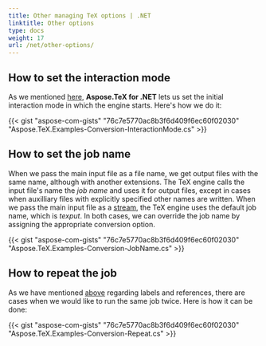 ```yaml
---
title: Other managing TeX options | .NET
linktitle: Other options
type: docs
weight: 17
url: /net/other-options/
---
```


## **How to set the interaction mode**

As we mentioned [here](/tex/net/tex-io/#tex-interaction-modes), **Aspose.TeX for .NET** lets us set the initial interaction mode in which the engine starts. Here's how we do it:

{{< gist "aspose-com-gists" "76c7e5770ac8b3f6d409f6ec60f02030" "Aspose.TeX.Examples-Conversion-InteractionMode.cs" >}}

## **How to set the job name**

When we pass the main input file as a file name, we get output files with the same name, although with another extensions. The TeX engine calls the input file's name the *job name* and uses it for output files, except in cases when auxilliary files with explicitly specified other names are written. When we pass the main input file as a [stream](/tex/net/other-ways-of-main-input/#providing-the-main-input-file-as-a-stream), the TeX engine uses the default job name, which is *texput*.
In both cases, we can override the job name by assigning the appropriate conversion option.

{{< gist "aspose-com-gists" "76c7e5770ac8b3f6d409f6ec60f02030" "Aspose.TeX.Examples-Conversion-JobName.cs" >}}

## **How to repeat the job**

As we have mentioned [above](/tex/net/latex-io/#latex-input) regarding labels and references, there are cases when we would like to run the same job twice. Here is how it can be done:

{{< gist "aspose-com-gists" "76c7e5770ac8b3f6d409f6ec60f02030" "Aspose.TeX.Examples-Conversion-Repeat.cs" >}}